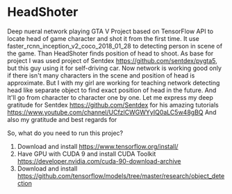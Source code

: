 # HeadShoter
Deep nueral network playing GTA V
Project based on TensorFlow API to locate head of game character and shot it from the first time. It use faster_rcnn_inception_v2_coco_2018_01_28 to detecting person in scene of the game. Than HeadShoter finds position of head to shoot. As base for project I was used project of Sentdex https://github.com/sentdex/pygta5, but this guy using it for self-driving car. Now network is working good only if there isn't many characters in the scene and position of head is approximate. But I with my girl are working for teaching network detecting head like separate object to find exact position of head in the future. And It'll go from character to character one by one.
Let me express my deep gratitude for Sentdex https://github.com/Sentdex for his amazing tutorials https://www.youtube.com/channel/UCfzlCWGWYyIQ0aLC5w48gBQ
And also my gratitude and best regards for 

So, what do you need to run this projec?

1. Download and install https://www.tensorflow.org/install/
2. Have GPU with CUDA 9 and install CUDA Toolkit https://developer.nvidia.com/cuda-90-download-archive
3. Download and install https://github.com/tensorflow/models/tree/master/research/object_detection
